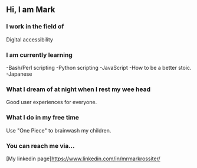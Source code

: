 Hi, I am Mark
-------------

### I work in the field of
Digital accessibility

### I am currently learning
-Bash/Perl scripting
-Python scripting
-JavaScript
-How to be a better stoic.
-Japanese

### What I dream of at night when I rest my wee head
Good user experiences for everyone.

### What I do in my free time
Use "One Piece" to brainwash my children.

### You can reach me via...
[My linkedin page]https://www.linkedin.com/in/mrmarkrossiter/
